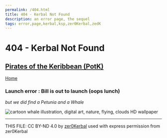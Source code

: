 ```yaml
---
permalink: /404.html
title: 404 - Kerbal Not Found
description: an error page, the sequel
tags: error,page,kerbal,ksp,zer0Kerbal,zedK
---
```

<!-- 404.md v1.0.5.0
Pirates of the Keribbean (PotK)
created: 01 Apr 2022
updated: 07 Jul 2022

TEMPLATE: 404-petunia.md v1.0.4.0
created: 01 Apr 2022
updated: 04 Jun 2023 -->
<script src="https://kit.fontawesome.com/0ea5493613.js" crossorigin="anonymous"></script><i class="fa-solid fa-meteor fa-beat-fade fa-3x" style="--fa-beat-fade-opacity: 0.1; --fa-beat-fade-scale: 1.25;color: #FF7E03" ></i>

# 404 - Kerbal Not Found

## [Pirates of the Keribbean (PotK)][mod]

[Home](./index.md)

### Launch error : Bill is out to launch (oops lunch)

*but we did find a Petunia and a Whale*

![cartoon whale illustration, digital art, nature, flying, clouds HD wallpaper](https://c4.wallpaperflare.com/wallpaper/24/616/1007/digital-art-illustration-nature-flying-wallpaper-preview.jpg)

---

THIS FILE: CC BY-ND 4.0 by [zer0Kerbal](https://github.com/zer0Kerbal)
  used with express permission from zer0Kerbal

[mod]: https://www.curseforge.com/kerbal/ksp-mods/PiratesoftheKeribbean "Pirates of the Keribbean (PotK)"